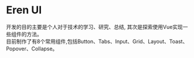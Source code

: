 # Eren UI

开发的目的主要是个人对于技术的学习、研究、总结, 其次是探索使用Vue实现一些组件的方法。<br>
目前制作了有8个常用组件,包括Button、Tabs、Input、Grid、Layout、Toast、Popover、Collapse。
